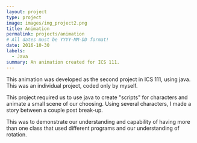 ```yaml
---
layout: project
type: project
image: images/img_project2.png
title: Animation
permalink: projects/animation
# All dates must be YYYY-MM-DD format!
date: 2016-10-30
labels:
  - Java
summary: An animation created for ICS 111.
---
```


This animation was developed as the second project in ICS 111, using java. This was an individual project, coded only by myself.

This project required us to use java to create "scripts" for characters and animate a small scene of our choosing. Using several characters, I made a story between a couple post break-up.

This was to demonstrate our understanding and capability of having more than one class that used different programs and our understanding of rotation.
